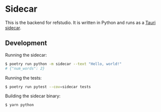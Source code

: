 # Sidecar

This is the backend for refstudio. It is written in Python and runs as a [Tauri sidecar](https://tauri.app/v1/guides/building/sidecar/).


## Development

Running the sidecar:
```bash
$ poetry run python -m sidecar --text "Hello, world!"
# {"num_words": 2}
```

Running the tests:
```bash
$ poetry run pytest --cov=sidecar tests
```

Building the sidecar binary:
```bash
$ yarn python
```
